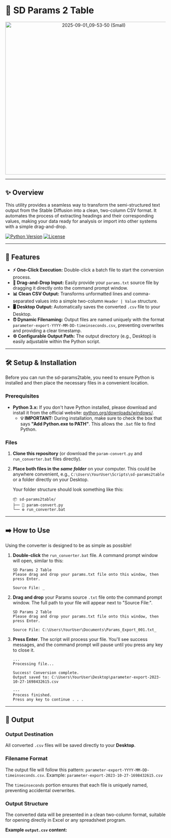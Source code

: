 # 🚀 SD Params 2 Table

<!-- 
    👋 Welcome! Please replace the placeholder below with your project's logo!
    Example: <p align="center"><img src="path/to/your/logo.png" alt="Your Logo" width="200"></p> 
-->
<p align="center">
<img width="540" height="480" alt="2025-09-01_09-53-50 (Small)" src="https://github.com/user-attachments/assets/38b3c1a7-b409-4cff-bb09-f5bb75c12cea" />
</p>

---

## ✨ Overview

This utility provides a seamless way to transform the semi-structured text output from the Stable Diffusion into a clean, two-column CSV format. It automates the process of extracting headings and their corresponding values, making your data ready for analysis or import into other systems with a simple drag-and-drop.

[![Python Version](https://img.shields.io/badge/Python-3.x-blue?style=flat-square&logo=python&logoColor=white)](https://www.python.org/downloads/)
[![License](https://img.shields.io/badge/License-MIT-green?style=flat-square)](LICENSE) <!-- You might want to update or remove the license if this is purely internal -->

---

## 🌟 Features

*   **⚡ One-Click Execution:** Double-click a batch file to start the conversion process.
*   **📁 Drag-and-Drop Input:** Easily provide your `params.txt` source file by dragging it directly onto the command prompt window.
*   **📊 Clean CSV Output:** Transforms unformatted lines and comma-separated values into a simple two-column `Header | Value` structure.
*   **🖥️ Desktop Output:** Automatically saves the converted `.csv` file to your Desktop.
*   **⏰ Dynamic Filenaming:** Output files are named uniquely with the format `parameter-export-YYYY-MM-DD-timeinseconds.csv`, preventing overwrites and providing a clear timestamp.
*   **⚙️ Configurable Output Path:** The output directory (e.g., Desktop) is easily adjustable within the Python script.

---

## 🛠️ Setup & Installation

Before you can run the sd-params2table, you need to ensure Python is installed and then place the necessary files in a convenient location.

### Prerequisites

*   **Python 3.x:** If you don't have Python installed, please download and install it from the official website: [python.org/downloads/windows/](https://www.python.org/downloads/windows/).
    *   **💡 IMPORTANT:** During installation, make sure to check the box that says **"Add Python.exe to PATH"**. This allows the `.bat` file to find Python.

### Files

1.  **Clone this repository** (or download the `param-convert.py` and `run_converter.bat` files directly).
2.  **Place both files in the *same folder*** on your computer. This could be anywhere convenient, e.g., `C:\Users\YourUser\Scripts\sd-params2table` or a folder directly on your Desktop.

    Your folder structure should look something like this:

    ```
    📦 sd-params2table/
    ├── 🐍 param-convert.py
    └── ⚙️ run_converter.bat
    ```

---

## ➡️ How to Use

Using the converter is designed to be as simple as possible!

1.  **Double-click** the `run_converter.bat` file.
    A command prompt window will open, similar to this:

    ```
    SD Params 2 Table
    Please drag and drop your params.txt file onto this window, then press Enter.

    Source File: _
    ```

2.  **Drag and drop** your Params source `.txt` file onto the command prompt window.
    The full path to your file will appear next to "Source File:".

    ```
    SD Params 2 Table
    Please drag and drop your params.txt file onto this window, then press Enter.

    Source File: C:\Users\YourUser\Documents\Params_Export_001.txt_
    ```

3.  **Press Enter**.
    The script will process your file. You'll see success messages, and the command prompt will pause until you press any key to close it.

    ```
    ...
    Processing file...

    Success! Conversion complete.
    Output saved to: C:\Users\YourUser\Desktop\parameter-export-2023-10-27-1698432615.csv

    ---
    Process finished.
    Press any key to continue . . .
    ```

---

## 📄 Output

### Output Destination

All converted `.csv` files will be saved directly to your **Desktop**.

### Filename Format

The output file will follow this pattern: `parameter-export-YYYY-MM-DD-timeinseconds.csv`.
Example: `parameter-export-2023-10-27-1698432615.csv`

The `timeinseconds` portion ensures that each file is uniquely named, preventing accidental overwrites.

### Output Structure

The converted data will be presented in a clean two-column format, suitable for opening directly in Excel or any spreadsheet program.

**Example `output.csv` content:**

```
